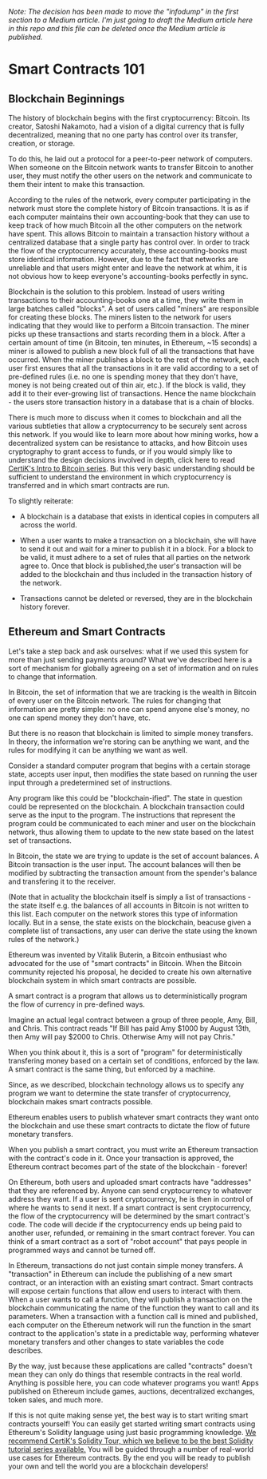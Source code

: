 *Note: The decision has been made to move the "infodump" in the first section to a Medium article. I'm just going to draft the Medium article here in this repo and this file can be deleted once the Medium article is published.*

# Smart Contracts 101

## Blockchain Beginnings 

The history of blockchain begins with the first cryptocurrency: Bitcoin. Its creator, Satoshi Nakamoto, had a vision of a digital currency that is fully decentralized, meaning that no one party has control over its transfer, creation, or storage.

To do this, he laid out a protocol for a peer-to-peer network of computers. When someone on the Bitcoin network wants to transfer Bitcoin to another user, they must notify the other users on the network and communicate to them their intent to make this transaction.

According to the rules of the network, every computer participating in the network must store the complete history of Bitcoin transactions. It is as if each computer maintains their own accounting-book that they can use to keep track of how much Bitcoin all the other computers on the network have spent. This allows Bitcoin to maintain a transaction history without a centralized database that a single party has control over. In order to track the flow of the cryptocurrency accurately, these accounting-books must store identical information. However, due to the fact that networks are unreliable and that users might enter and leave the network at whim, it is not obvious how to keep everyone's accounting-books perfectly in sync.

Blockchain is the solution to this problem. Instead of users writing transactions to their accounting-books one at a time, they write them in large batches called "blocks". A set of users called "miners" are responsible for creating these blocks. The miners listen to the network for users indicating that they would like to perform a Bitcoin transaction. The miner picks up these transactions and starts recording them in a block. After a certain amount of time (in Bitcoin, ten minutes, in Ethereum, ~15 seconds) a miner is allowed to publish a new block full of all the transactions that have occurred. When the miner publishes a block to the rest of the network, each user first ensures that all the transactions in it are valid according to a set of pre-defined rules (i.e. no one is spending money that they don't have, money is not being created out of thin air, etc.). If the block is valid, they add it to their ever-growing list of transactions. Hence the name blockchain - the users store transaction history in a database that is a chain of blocks.

There is much more to discuss when it comes to blockchain and all the various subtleties that allow a cryptocurrency to be securely sent across this network. If you would like to learn more about how mining works, how a decentralized system can be resistance to attacks, and how Bitcoin uses cryptography to grant access to funds, or if you would simply like to understand the design decisions involved in depth, click here to read [CertiK's Intro to Bitcoin series](https://medium.com/certik/how-bitcoin-works-the-purpose-of-bitcoin-a1d48ae2b94d). But this very basic understanding should be sufficient to understand the environment in which cryptocurrency is transferred and in which smart contracts are run.

To slightly reiterate:

- A blockchain is a database that exists in identical copies in computers all across the world.

- When a user wants to make a transaction on a blockchain, she will have to send it out and wait for a miner to publish it in a block. For a block to be valid, it must adhere to a set of rules that all parties on the network agree to. Once that block is published,the user's transaction will be added to the blockchain and thus included in the transaction history of the network.

- Transactions cannot be deleted or reversed, they are in the blockchain history forever.

## Ethereum and Smart Contracts

Let's take a step back and ask ourselves: what if we used this system for more than just sending payments around? What we've described here is a sort of mechanism for globally agreeing on a set of information and on rules to change that information.

In Bitcoin, the set of information that we are tracking is the wealth in Bitcoin of every user on the Bitcoin network. The rules for changing that information are pretty simple: no one can spend anyone else's money, no one can spend money they don't have, etc.

But there is no reason that blockchain is limited to simple money transfers. In theory, the information we're storing can be anything we want, and the rules for modifying it can be anything we want as well.

Consider a standard computer program that begins with a certain storage state, accepts user input, then modifies the state based on running the user input through a predetermined set of instructions.

Any program like this could be "blockchain-ified". The state in question could be represented on the blockchain. A blockchain transaction could serve as the input to the program. The instructions that represent the program could be communicated to each miner and user on the blockchain network, thus allowing them to update to the new state based on the latest set of transactions.

In Bitcoin, the state we are trying to update is the set of account balances. A Bitcoin transaction is the user input. The account balances will then be modified by subtracting the transaction amount from the spender's balance and transfering it to the receiver.

(Note that in actuality the blockchain itself is simply a list of transactions - the state itself e.g. the balances of all accounts in Bitcoin is not written to this list. Each computer on the network stores this type of information locally. But in a sense, the state exists on the blockchain, beacuse given a complete list of transactions, any user can derive the state using the known rules of the network.)

Ethereum was invented by Vitalik Buterin, a Bitcoin enthusiast who advocated for the use of "smart contracts" in Bitcoin. When the Bitcoin community rejected his proposal, he decided to create his own alternative blockchain system in which smart contracts are possible.

A smart contract is a program that allows us to deterministically program the flow of currency in pre-defined ways.

Imagine an actual legal contract between a group of three people, Amy, Bill, and Chris. This contract reads "If Bill has paid Amy $1000 by August 13th, then Amy will pay $2000 to Chris. Otherwise Amy will not pay Chris."

When you think about it, this is a sort of "program" for deterministically transfering money based on a certain set of conditions, enforced by the law. A smart contract is the same thing, but enforced by a machine.

Since, as we described, blockchain technology allows us to specify any program we want to determine the state transfer of cryptocurrency, blockchain makes smart contracts possible.

Ethereum enables users to publish whatever smart contracts they want onto the blockchain and use these smart contracts to dictate the flow of future monetary transfers.

When you publish a smart contract, you must write an Ethereum transaction with the contract's code in it. Once your transaction is approved, the Ethereum contract becomes part of the state of the blockchain - forever! 

On Ethereum, both users and uploaded smart contracts have "addresses" that they are referenced by. Anyone can send cryptocurrency to whatever address they want. If a user is sent cryptocurrency, he is then in control of where he wants to send it next. If a smart contract is sent cryptocurrency, the flow of the cryptocurrency will be determined by the smart contract's code. The code will decide if the cryptocurrency ends up being paid to another user, refunded, or remaining in the smart contract forever. You can think of a smart contract as a sort of "robot account" that pays people in programmed ways and cannot be turned off.

In Ethereum, transactions do not just contain simple money transfers. A "transaction" in Ethereum can include the publishing of a new smart contract, or an interaction with an existing smart contract. Smart contracts will expose certain functions that allow end users to interact with them. When a user wants to call a function, they will publish a transaction on the blockchain communicating the name of the function they want to call and its parameters. When a transaction with a function call is mined and published, each computer on the Ethereum network will run the function in the smart contract to the application's state in a predictable way, performing whatever monetary transfers and other changes to state variables the code describes.

By the way, just because these applications are called "contracts" doesn't mean they can only do things that resemble contracts in the real world. Anything is possible here, you can code whatever programs you want! Apps published on Ethereum include games, auctions, decentralized exchanges, token sales, and much more.

If this is not quite making sense yet, the best way is to start writing smart contracts yourself! You can easily get started writing smart contracts using Ethereum's Solidity language using just basic programming knowledge. [We recommend CertiK's Solidity Tour, which we believe to be the best Solidity tutorial series available.](https://solidity-tour.certik.org) You will be guided through a number of real-world use cases for Ethereum contracts. By the end you will be ready to publish your own and tell the world you are a blockchain developers! 
